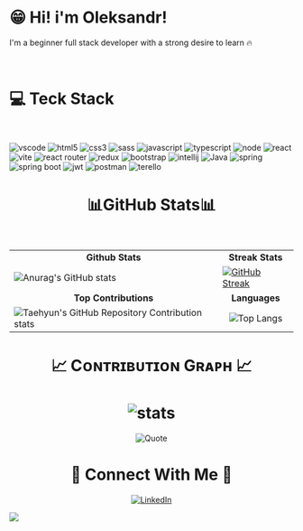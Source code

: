 # 😁 Hi! i'm Oleksandr!

I'm a beginner full stack developer with a strong desire to learn 🔥

<br>



# 💻 Teck Stack
<br>

![vscode](https://img.shields.io/badge/VSCode-0078D4?style=for-the-badge&logo=visual%20studio%20code&logoColor=white)
![html5](https://img.shields.io/badge/HTML5-E34F26?style=for-the-badge&logo=html5&logoColor=white)
![css3](https://img.shields.io/badge/CSS3-1572B6?style=for-the-badge&logo=css3&logoColor=white)
![sass](https://img.shields.io/badge/Sass-CC6699?style=for-the-badge&logo=sass&logoColor=white)
![javascript](https://img.shields.io/badge/JavaScript-323330?style=for-the-badge&logo=javascript&logoColor=F7DF1E)
![typescript](https://img.shields.io/badge/TypeScript-007ACC?style=for-the-badge&logo=typescript&logoColor=white)
![node](https://img.shields.io/badge/Node%20js-339933?style=for-the-badge&logo=nodedotjs&logoColor=white)
![react](https://img.shields.io/badge/React-20232A?style=for-the-badge&logo=react&logoColor=61DAFB)
![vite](https://img.shields.io/badge/Vite-B73BFE?style=for-the-badge&logo=vite&logoColor=FFD62E)
![react router](https://img.shields.io/badge/React_Router-CA4245?style=for-the-badge&logo=react-router&logoColor=white)
![redux](https://img.shields.io/badge/Redux-593D88?style=for-the-badge&logo=redux&logoColor=white)
![bootstrap](	https://img.shields.io/badge/Bootstrap-563D7C?style=for-the-badge&logo=bootstrap&logoColor=white)
![intellij](https://img.shields.io/badge/IntelliJ_IDEA-000000.svg?style=for-the-badge&logo=intellij-idea&logoColor=white)
![Java](https://img.shields.io/badge/java-%23ED8B00.svg?style=for-the-badge&logo=openjdk&logoColor=white)
![spring](https://img.shields.io/badge/Spring-6DB33F?style=for-the-badge&logo=spring&logoColor=white)
![spring boot](https://img.shields.io/badge/Spring_Boot-F2F4F9?style=for-the-badge&logo=spring-boot)
![jwt](https://img.shields.io/badge/JWT-000000?style=for-the-badge&logo=JSON%20web%20tokens&logoColor=white)
![postman](https://img.shields.io/badge/Postman-FF6C37?style=for-the-badge&logo=Postman&logoColor=white)
![terello](https://img.shields.io/badge/Trello-0052CC?style=for-the-badge&logo=trello&logoColor=white)





 # <div align="center">📊GitHub Stats📊</div>
 
<br>

|||
|------------|------------|
| <div align="center">**Github Stats** </div>  | <div align="center"> **Streak Stats** </div>  |
| ![Anurag's GitHub stats](https://github-readme-stats.vercel.app/api?username=OleksandrLarionov&show_icons=true&theme=transparent) | [![GitHub Streak](https://streak-stats.demolab.com/?user=OleksandrLarionov)](https://git.io/streak-stats)  |
| <div align="center"> **Top Contributions**  </div> | <div align="center"> **Languages**  </div> |
| ![Taehyun's GitHub Repository Contribution stats](https://github-contributor-stats.vercel.app/api?username=OleksandrLarionov&limit=5) | <div align="center"> ![Top Langs](https://github-readme-stats.vercel.app/api/top-langs/?username=OleksandrLarionov&layout=compact)  </div> |



 # <div align="center">📈 Cᴏɴᴛʀɪʙᴜᴛɪᴏɴ Gʀᴀᴘʜ 📈 </div>

 # <div align="center"> ![stats](http://github-profile-summary-cards.vercel.app/api/cards/profile-details?username=OleksandrLarionov&theme=nord_bright) </div>


<div align="center">
    <img src="https://github-readme-quotes-bay.vercel.app/quote?theme=merko&animation=default&layout=default&font=Gabrielle&fontColor=white&bgColor=black" alt="Quote">
</div>

# <div align="center"> 🤝 Connect With Me 🤝 </div>
<p align="center">
  <a href="https://www.linkedin.com/in/oleksandrlarionov-developer/">
    <img src="https://img.shields.io/badge/LinkedIn-0077B5?style=for-the-badge&logo=linkedin&logoColor=white" alt="LinkedIn">
  </a>
</p>



![](https://komarev.com/ghpvc/?username=OleksandrLarionov&color=orange)

##

